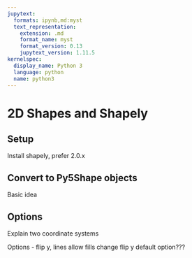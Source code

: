 ```yaml
---
jupytext:
  formats: ipynb,md:myst
  text_representation:
    extension: .md
    format_name: myst
    format_version: 0.13
    jupytext_version: 1.11.5
kernelspec:
  display_name: Python 3
  language: python
  name: python3
---
```


# 2D Shapes and Shapely

## Setup

Install shapely, prefer 2.0.x

## Convert to Py5Shape objects

Basic idea

## Options

Explain two coordinate systems

Options - flip y, lines allow fills
change flip y default option???
